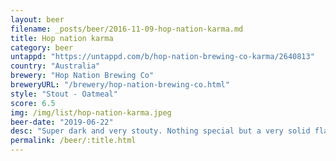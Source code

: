 ```yaml
---
layout: beer
filename: _posts/beer/2016-11-09-hop-nation-karma.md
title: Hop nation karma
category: beer
untappd: "https://untappd.com/b/hop-nation-brewing-co-karma/2640813"
country: "Australia"
brewery: "Hop Nation Brewing Co"
breweryURL: "/brewery/hop-nation-brewing-co.html"
style: "Stout - Oatmeal"
score: 6.5
img: /img/list/hop-nation-karma.jpeg
beer-date: "2019-06-22"
desc: "Super dark and very stouty. Nothing special but a very solid flavour"
permalink: /beer/:title.html
---
```

